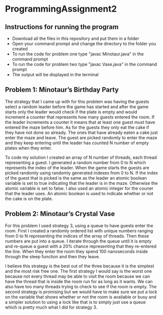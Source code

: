# ProgrammingAssignment2
## Instructions for running the program
 - Download all the files in this repository and put them in a folder
 - Open your command prompt and change the directory to the folder you created
 - To run the code for problem one type "javac Minotaur.java" in the command prompt
 - To run the code for problem two type "javac Vase.java" in the command prompt
 - The output will be displayed in the terminal

## Problem 1: Minotaur’s Birthday Party
The strategy that I came up with for this problem was having the guests select a random leader before the game has started and after the game starts only the leader would check if the plate is empty and would increment a counter that represents how many guests entered the room. If the leader increments a counter it means that at least one guest must have entered the maze before him. As for the guests they only eat the cake if they have not done so already. The ones that have already eaten a cake just enter the maze and leave. The guest are picked randomly to enter the maze and they keep entering until the leader has counted N number of empty plates when they enter.

To code my solution I created an array of N number of threads, each thread representing a guest. I generated a random number from 0 to N which represents the index of the leader. When the game starts the guests are picked randomly using randomly generated indexes from 0 to N. If the index of the guest that is picked is the same as the leader an atomic boolean variable is set to true indicating that the leader is in the maze. Otherwise the atomic variable is set to false. I also used an atomic integer for the couner that the leader uses. An atomic boolean is used to indicate whether or not the cake is on the plate. 

## Problem 2: Minotaur’s Crystal Vase
For this problem I used strategy 3, using a queue to have guests enter the room. First I created a randomly ordered list with unique numbers ranging from 0 to N representing the indices of the array of threads. Then these numbers are put into a queue. I iterate through the queue until it is empty and re-queue a guest with a 20% chance representing that they re-entered the line. When they enter the room they spend 100 nanoseconds inside through the sleep function and then they leave. 

I believe this strategy is the best out of the three because it is the simplest and the most risk free one. The first strategy I would say is the worst one because not every thread may be able to visit the room because we can have the thread that is inside the room run for as long as it wants. We can also have too many threads trying to check to see if the room is empty. The second strategy is promising but we would have to make sure we put a lock on the variable that shows whether or not the room is available or busy and a simpler solution to using a lock like that is to simply just use a queue which is pretty much what I did for strategy 3.
